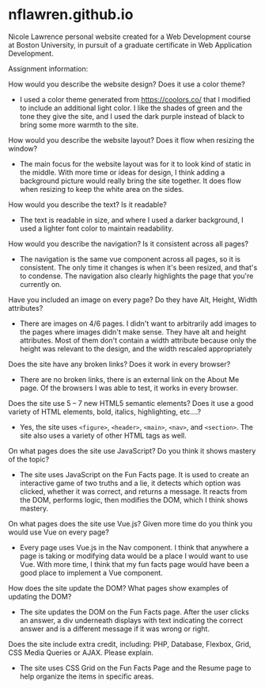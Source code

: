 # nflawren.github.io

Nicole Lawrence personal website created for a Web Development course at
Boston University, in pursuit of a graduate certificate in Web Application
Development.

Assignment information:

How would you describe the website design?  Does it use a color theme?
* I used a color theme generated from https://coolors.co/ that I modified to
include an additional light color. I like the shades of green and the tone
they give the site, and I used the dark purple instead of black to bring some more
warmth to the site.

How would you describe the website layout?  Does it flow when resizing the window?
* The main focus for the website layout was for it to look kind of static in the middle.
With more time or ideas for design, I think adding a background picture would really
bring the site together. It does flow when resizing to keep the white area on the sides.


How would you describe the text?  Is it readable?
* The text is readable in size, and where I used a darker background, I used a lighter
font color to maintain readability.


How would you describe the navigation?  Is it consistent across all pages?
* The navigation is the same vue component across all pages, so it is consistent. The
only time it changes is when it's been resized, and that's to condense. The navigation
also clearly highlights the page that you're currently on.

Have you included an image on every page?  Do they have Alt, Height, Width attributes?
* There are images on 4/6 pages. I didn't want to arbitrarily add images to the pages where
images didn't make sense. They have alt and height attributes. Most of them don't contain
a width attribute because only the height was relevant to the design, and the width rescaled
appropriately


Does the site have any broken links?  Does it work in every browser?
* There are no broken links, there is an external link on the About Me page. Of the browsers
I was able to test, it works in every browser.

Does the site use 5 – 7 new HTML5 semantic elements?  Does it use a good variety of HTML elements, bold, italics, highlighting, etc….?
* Yes, the site uses `<figure>`, `<header>`, `<main>`, `<nav>`, and `<section>`. The site also 
uses a variety of other HTML tags as well.

On what pages does the site use JavaScript?  Do you think it shows mastery of the topic?
* The site uses JavaScript on the Fun Facts page. It is used to create an interactive game of two
truths and a lie, it detects which option was clicked, whether it was correct, and returns a message.
It reacts from the DOM, performs logic, then modifies the DOM, which I think shows mastery.

On what pages does the site use Vue.js?  Given more time do you think you would use Vue on every page?
* Every page uses Vue.js in the Nav component. I think that anywhere a page is taking or modifying data would
be a place I would want to use Vue. With more time, I think that my fun facts page would have been a good place
to implement a Vue component.

How does the site update the DOM?  What pages show examples of updating the DOM?
* The site updates the DOM on the Fun Facts page. After the user clicks an answer, a div underneath displays
with text indicating the correct answer and is a different message if it was wrong or right.

Does the site include extra credit, including: PHP, Database, Flexbox, Grid, CSS Media Queries or AJAX.  Please explain.
* The site uses CSS Grid on the Fun Facts Page and the Resume page to help organize the items in specific areas.
